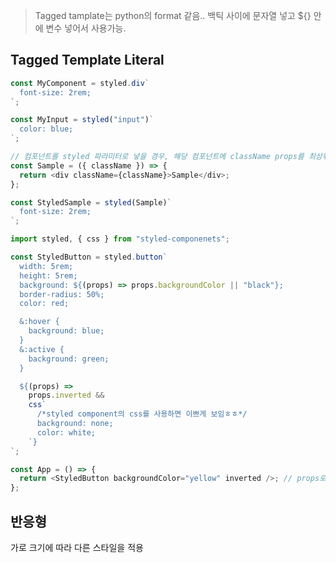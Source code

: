 > Tagged tamplate는 python의 format 같음.. 백틱 사이에 문자열 넣고 ${} 안에 변수 넣어서 사용가능.

## Tagged Template Literal

```javascript
const MyComponent = styled.div`
  font-size: 2rem;
`;

const MyInput = styled("input")`
  color: blue;
`;

// 컴포넌트를 styled 파라미터로 넣을 경우, 해당 컴포넌트에 className props를 최상위 DOM의 className 값으로 설정하는 작업이 내부적으로 되어 있어야 함.
const Sample = ({ className }) => {
  return <div className={className}>Sample</div>;
};

const StyledSample = styled(Sample)`
  font-size: 2rem;
`;
```

```javascript
import styled, { css } from "styled-componenets";

const StyledButton = styled.button`
  width: 5rem;
  height: 5rem;
  background: ${(props) => props.backgroundColor || "black"};
  border-radius: 50%;
  color: red;

  &:hover {
    background: blue;
  }
  &:active {
    background: green;
  }

  ${(props) =>
    props.inverted &&
    css`
      /*styled component의 css를 사용하면 이쁘게 보임ㅎㅎ*/
      background: none;
      color: white;
    `}
`;

const App = () => {
  return <StyledButton backgroundColor="yellow" inverted />; // props로 "yellow"전달
};
```

## 반응형

가로 크기에 따라 다른 스타일을 적용
